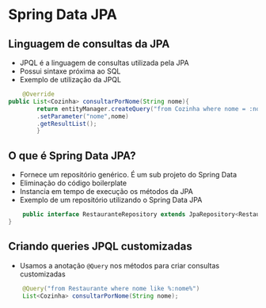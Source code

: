 # Spring Data JPA

## Linguagem de consultas da JPA

- JPQL é a linguagem de consultas utilizada pela JPA
- Possui sintaxe próxima ao SQL
- Exemplo de utilização da JPQL

```java
    @Override
public List<Cozinha> consultarPorNome(String nome){
        return entityManager.createQuery("from Cozinha where nome = :nome",Cozinha.class)
        .setParameter("nome",nome)
        .getResultList();
        }
```

## O que é Spring Data JPA?

- Fornece um repositório genérico. É um sub projeto do Spring Data
- Eliminação do código boilerplate
- Instancia em tempo de execução os métodos da JPA
- Exemplo de um repositório utilizando o Spring Data JPA

```java
    public interface RestauranteRepository extends JpaRepository<Restaurante, Long> {
}
```

## Criando queries JPQL customizadas

- Usamos a anotação `@Query` nos métodos para criar consultas customizadas

```java
    @Query("from Restaurante where nome like %:nome%")
    List<Cozinha> consultarPorNome(String nome);
```